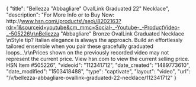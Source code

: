 {
    "title": "Bellezza \"Abbagliare\" OvalLink Graduated 22\" Necklace",
    "description": "For More Info or to Buy Now: http:\/\/www.hsn.com\/products\/seo\/8202163?rdr=1&sourceid=youtube&cm_mmc=Social-_-Youtube-_-ProductVideo-_-505226\r\nBellezza \"Abbagliare\" Bronze OvalLink Graduated Necklace \nStyle tip? Italian elegance is always the approach. Build an effortlessly tailored ensemble when you pair these gracefully graduated loops...\r\nPrices shown on the previously recorded video may not represent the current price.  View hsn.com to view the current selling price. HSN Item #505226",
    "videoid": "112341712",
    "date_created": "1489773610",
    "date_modified": "1503418488",
    "type": "captivate",
    "layout": "video",
    "url": "\/v\/bellezza-abbagliare-ovallink-graduated-22-necklace\/112341712"
}